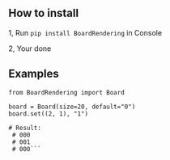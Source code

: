 ## How to install

1, Run ``pip install BoardRendering`` in Console

2, Your done

## Examples
```
from BoardRendering import Board

board = Board(size=20, default="0")
board.set((2, 1), "1")

# Result:
 # 000
 # 001
 # 000```
